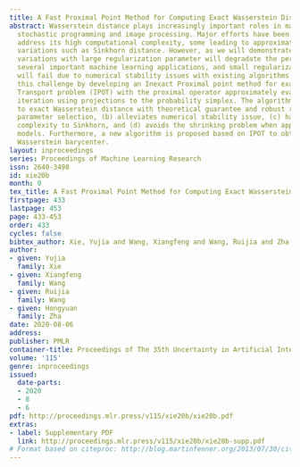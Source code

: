 ```yaml
---
title: A Fast Proximal Point Method for Computing Exact Wasserstein Distance
abstract: Wasserstein distance plays increasingly important roles in machine learning,
  stochastic programming and image processing. Major efforts have been under way to
  address its high computational complexity, some leading to approximate or regularized
  variations such as Sinkhorn distance. However, as we will demonstrate, regularized
  variations with large regularization parameter will degradate the performance in
  several important machine learning applications, and small regularization parameter
  will fail due to numerical stability issues with existing algorithms. We address
  this challenge by developing an Inexact Proximal point method for exact Optimal
  Transport problem (IPOT) with the proximal operator approximately evaluated at each
  iteration using projections to the probability simplex. The algorithm (a) converges
  to exact Wasserstein distance with theoretical guarantee and robust regularization
  parameter selection, (b) alleviates numerical stability issue, (c) has similar computational
  complexity to Sinkhorn, and (d) avoids the shrinking problem when applies to generative
  models. Furthermore, a new algorithm is proposed based on IPOT to obtain sharper
  Wasserstein barycenter.
layout: inproceedings
series: Proceedings of Machine Learning Research
issn: 2640-3498
id: xie20b
month: 0
tex_title: A Fast Proximal Point Method for Computing Exact Wasserstein Distance
firstpage: 433
lastpage: 453
page: 433-453
order: 433
cycles: false
bibtex_author: Xie, Yujia and Wang, Xiangfeng and Wang, Ruijia and Zha, Hongyuan
author:
- given: Yujia
  family: Xie
- given: Xiangfeng
  family: Wang
- given: Ruijia
  family: Wang
- given: Hongyuan
  family: Zha
date: 2020-08-06
address: 
publisher: PMLR
container-title: Proceedings of The 35th Uncertainty in Artificial Intelligence Conference
volume: '115'
genre: inproceedings
issued:
  date-parts:
  - 2020
  - 8
  - 6
pdf: http://proceedings.mlr.press/v115/xie20b/xie20b.pdf
extras:
- label: Supplementary PDF
  link: http://proceedings.mlr.press/v115/xie20b/xie20b-supp.pdf
# Format based on citeproc: http://blog.martinfenner.org/2013/07/30/citeproc-yaml-for-bibliographies/
---
```

